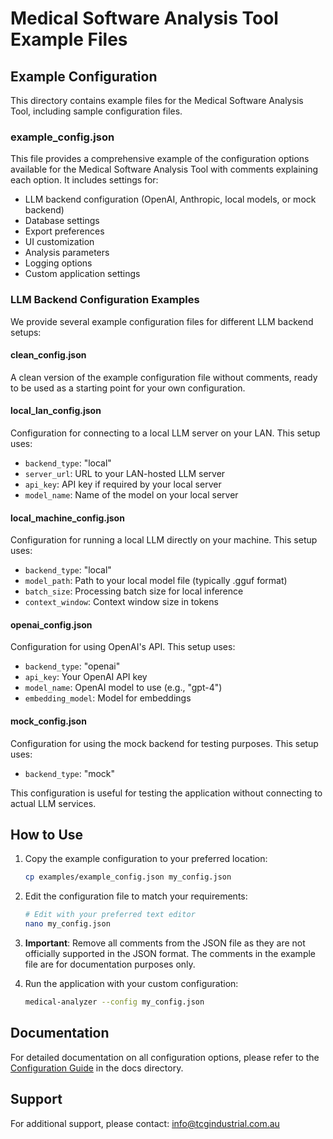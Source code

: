 # Medical Software Analysis Tool Example Files

## Example Configuration

This directory contains example files for the Medical Software Analysis Tool, including sample configuration files.

### example_config.json

This file provides a comprehensive example of the configuration options available for the Medical Software Analysis Tool with comments explaining each option. It includes settings for:

- LLM backend configuration (OpenAI, Anthropic, local models, or mock backend)
- Database settings
- Export preferences
- UI customization
- Analysis parameters
- Logging options
- Custom application settings

### LLM Backend Configuration Examples

We provide several example configuration files for different LLM backend setups:

#### clean_config.json

A clean version of the example configuration file without comments, ready to be used as a starting point for your own configuration.

#### local_lan_config.json

Configuration for connecting to a local LLM server on your LAN. This setup uses:
- `backend_type`: "local"
- `server_url`: URL to your LAN-hosted LLM server
- `api_key`: API key if required by your local server
- `model_name`: Name of the model on your local server

#### local_machine_config.json

Configuration for running a local LLM directly on your machine. This setup uses:
- `backend_type`: "local"
- `model_path`: Path to your local model file (typically .gguf format)
- `batch_size`: Processing batch size for local inference
- `context_window`: Context window size in tokens

#### openai_config.json

Configuration for using OpenAI's API. This setup uses:
- `backend_type`: "openai"
- `api_key`: Your OpenAI API key
- `model_name`: OpenAI model to use (e.g., "gpt-4")
- `embedding_model`: Model for embeddings

#### mock_config.json

Configuration for using the mock backend for testing purposes. This setup uses:
- `backend_type`: "mock"

This configuration is useful for testing the application without connecting to actual LLM services.

## How to Use

1. Copy the example configuration to your preferred location:
   ```bash
   cp examples/example_config.json my_config.json
   ```

2. Edit the configuration file to match your requirements:
   ```bash
   # Edit with your preferred text editor
   nano my_config.json
   ```

3. **Important**: Remove all comments from the JSON file as they are not officially supported in the JSON format. The comments in the example file are for documentation purposes only.

4. Run the application with your custom configuration:
   ```bash
   medical-analyzer --config my_config.json
   ```

## Documentation

For detailed documentation on all configuration options, please refer to the [Configuration Guide](../docs/CONFIG.md) in the docs directory.

## Support

For additional support, please contact: info@tcgindustrial.com.au
